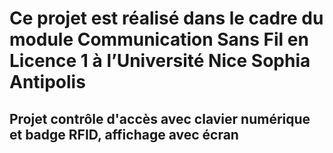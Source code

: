 # Ce projet est réalisé dans le cadre du module Communication Sans Fil en Licence 1 à l’Université Nice Sophia Antipolis
## Projet contrôle d'accès avec clavier numérique et badge RFID, affichage avec écran
